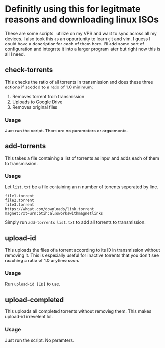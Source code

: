 
# Definitly using this for legitmate reasons and downloading linux ISOs
These are some scripts I utilize on my VPS and want to sync across all my devices. I also took this as an oppurtunity to learn git and vim. I guess I could have a description for each of them here. I'll add some sort of configuration and integrate it into a larger program later but right now this is all I need. 

## check-torrents
This checks the ratio of all torrents in transmission and does these three actions if seeded to a ratio of 1.0 minimum:
1. Removes torrent from transmission
2. Uploads to Google Drive
3. Removes original files

### Usage
Just run the script. There are no parameters or arguements.

## add-torrents
This takes a file containing a list of torrents as input and adds each of them to transmission.

### Usage
Let `list.txt` be a file containing an n number of torrents seperated by line. 
```
file1.torrent
file2.torrent
file3.torrent
https://whgat.com/downloads/link.torrent
magnet:?xt=urn:btih:alsoworkswithmagnetlinks
```

Simply run `add-torrents list.txt` to add all torrents to transmission.

## upload-id
This uploads the files of a torrent according to its ID in transmission without removing it. This is especially useful for inactive torrents that you don't see reaching a ratio of 1.0 anytime soon.

### Usage
Run `upload-id [ID]` to use.

## upload-completed
This uploads all completed torrents without removing them. This makes upload-id irrevelent lol.

### Usage
Just run the script. No paramters. 
